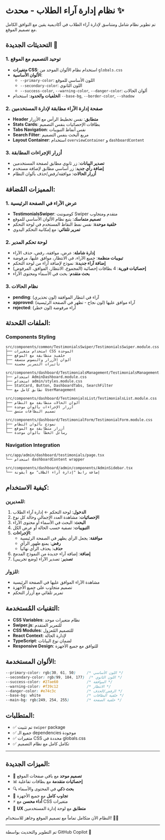# نظام إدارة آراء الطلاب - محدث ✨

تم تطوير نظام شامل ومتناسق لإدارة آراء الطلاب في أكاديمية يقين مع التوافق الكامل مع تصميم الموقع.

## التحديثات الجديدة 🎨

### 1. توحيد التصميم مع الموقع

- **متغيرات CSS**: استخدام نظام الألوان الموحد من `globals.css`
- **الألوان الأساسية**:
  - `--primary-color`: اللون الأساسي للموقع
  - `--secondary-color`: اللون الثانوي
  - `--success-color`, `--warning-color`, `--danger-color`: ألوان الحالات
- **الخلفيات والحدود**: استخدام `--base-bg`, `--border-color`, `--shadow`

### 2. صفحة إدارة الآراء مطابقة لإدارة المستخدمين

- **Header متطابق**: نفس تخطيط الرأس مع الأزرار
- **Stats Cards**: بطاقات الإحصائيات بنفس التصميم
- **Tabs Navigation**: نفس أنماط التبويبات
- **Search Filter**: مربع البحث بنفس التصميم
- **Layout Container**: استخدام `overviewContainer` و `dashboardContent`

### 3. أزرار الإجراءات المطابقة

- **تصدير البيانات**: زر ثانوي مطابق لصفحة المستخدمين
- **إضافة رأي جديد**: زر أساسي مطابق لإضافة مستخدم
- **أزرار الحالات**: موافقة/رفض/حذف بألوان النظام

## المميزات المُضافة:

### 1. عرض الآراء في الصفحة الرئيسية

- **TestimonialsSwiper**: كومبوننت Swiper متقدم ومتجاوب
- **تصميم متماسك**: يتبع نظام الألوان الأساسي للموقع
- **خلفية موحدة**: نفس نمط النقاط المستخدم في لوحة التحكم
- **تمرير تلقائي**: مع إمكانية التحكم اليدوي

### 2. لوحة تحكم المدير

- **إدارة شاملة**: عرض، موافقة، رفض، حذف الآراء
- **تبويبات منظمة**: جميع الآراء، في الانتظار، موافق عليها، مرفوضة
- **إضافة آراء جديدة**: نموذج لإضافة آراء من لوحة التحكم
- **إحصائيات فورية**: 4 بطاقات إحصائية (المجموع، الانتظار، الموافق، المرفوض)
- **بحث متقدم**: بحث في الأسماء ومحتوى الآراء

### 3. نظام الحالات

- **pending**: آراء في انتظار الموافقة (لون تحذيري)
- **approved**: آراء موافق عليها (لون نجاح - تظهر في الصفحة الرئيسية)
- **rejected**: آراء مرفوضة (لون خطر)

## الملفات المُحدثة:

### Components Styling

```
src/components/common/TestimonialsSwiper/TestimonialsSwiper.module.css
├── استخدام متغيرات CSS الموحدة
├── خلفية متطابقة مع الموقع
├── ألوان الأزرار والنصوص متسقة
└── تأثيرات التمرير محسنة

src/components/dashboard/TestimonialsManagement/TestimonialsManagement.tsx
├── استخدام AdminDashboard.module.css
├── استخدام admin/styles.module.css
├── StatCard, Button, DashboardTabs, SearchFilter
└── تطابق كامل مع UserManagement

src/components/dashboard/TestimonialsList/TestimonialsList.module.css
├── ألوان الحالات متطابقة مع النظام
├── أزرار الإجراءات بألوان موحدة
└── تصميم البطاقات متسق

src/components/dashboard/TestimonialForm/TestimonialForm.module.css
├── نموذج بألوان النظام
├── أزرار متطابقة مع الموقع
└── رسائل الخطأ بألوان موحدة
```

### Navigation Integration

```
src/app/admin/dashboard/testimonials/page.tsx
└── استخدام dashboardContent wrapper

src/components/dashboard/admin/components/AdminSidebar.tsx
└── إضافة رابط "إدارة آراء الطلاب" مع أيقونة
```

## كيفية الاستخدام:

### للمديرين:

1. **الدخول**: لوحة التحكم ← إدارة آراء الطلاب
2. **الإحصائيات**: مشاهدة العدد الإجمالي وحالة كل نوع
3. **البحث**: البحث في الأسماء أو محتوى الآراء
4. **التبويبات**: تصفية حسب الحالة أو عرض الكل
5. **الإجراءات**:
   - **موافقة**: يجعل الرأي يظهر في الصفحة الرئيسية
   - **رفض**: يمنع ظهور الرأي
   - **حذف**: يحذف الرأي نهائياً
6. **إضافة**: إضافة آراء جديدة من النموذج المدمج
7. **تصدير**: تصدير الآراء (وضع تجريبي)

### للزوار:

- مشاهدة الآراء الموافق عليها في الصفحة الرئيسية
- تصميم متجاوب على جميع الأجهزة
- تمرير تلقائي مع أزرار التحكم

## التقنيات المُستخدمة:

- **CSS Variables**: نظام متغيرات موحد
- **Swiper.js**: للتمرير المتقدم
- **CSS Modules**: للتصميم المُعزول
- **React Context**: لإدارة الحالة
- **TypeScript**: لضمان نوع البيانات
- **Responsive Design**: للتوافق مع جميع الأجهزة

## الألوان المستخدمة:

```css
--primary-color: rgb(30, 61, 50)     /* اللون الأساسي */
--secondary-color: rgb(99, 184, 177)  /* اللون الثانوي */
--success-color: #27ae60             /* الموافقة */
--warning-color: #f39c12             /* الانتظار */
--danger-color: #e74c3c              /* الرفض/الحذف */
--base-bg: white                     /* خلفية البطاقات */
--main-bg: rgb(249, 254, 255)        /* خلفية الصفحة */
```

## المتطلبات:

- ✅ تم تثبيت `swiper` package
- ✅ جميع الـ dependencies موجودة
- ✅ متغيرات CSS محددة في globals.css
- ✅ تكامل كامل مع نظام التصميم

---

## الميزات الجديدة:

- 🎨 **تصميم موحد** مع باقي صفحات الموقع
- 📊 **إحصائيات متقدمة** مع بطاقات تفاعلية
- 🔍 **بحث ذكي** في المحتوى والأسماء
- 📱 **تجاوب كامل** مع جميع الأجهزة
- ⚡ **أداء محسن** مع CSS متغيرات
- 🎯 **UX متطابق** مع لوحة إدارة المستخدمين

النظام الآن متكامل تماماً مع تصميم الموقع وجاهز للاستخدام! 🚀✨

---

تم التطوير والتحديث بواسطة GitHub Copilot 🤖
